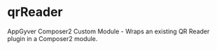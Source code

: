 # qrReader
AppGyver Composer2 Custom Module - Wraps an existing QR Reader plugin in a Composer2 module.
